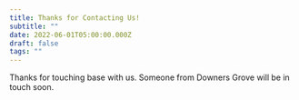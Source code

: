 ```yaml
---
title: Thanks for Contacting Us!
subtitle: ""
date: 2022-06-01T05:00:00.000Z
draft: false
tags: ""
---
```

Thanks for touching base with us. Someone from Downers Grove will be in touch soon.
